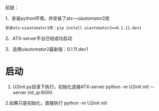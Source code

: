 前提：

1、安装python环境，并安装了atx—uiautomator2库
```bash
安装atx—uiautomator2库：pip install uiautomator2==0.1.11.dev1
```
2、ATX-server平台已经成功启动

3、适用uiautomator2最新版：0.1.11.dev1

# 启动
1. U2init.py目录下执行，初始化连接ATX-server
python -m U2init init --server init_ip:8000

2.如果只是初始化，直接执行
python -m U2init init 
